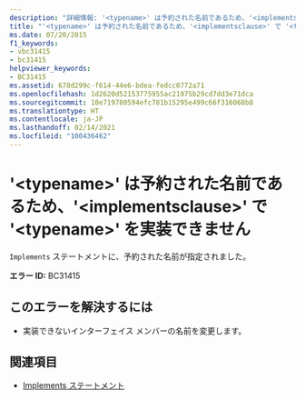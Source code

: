 ```yaml
---
description: "詳細情報: '<typename>' は予約された名前であるため、'<implementsclause>' で '<typename>' を実装できません"
title: "'<typename>' は予約された名前であるため、'<implementsclause>' で '<typename>' を実装できません"
ms.date: 07/20/2015
f1_keywords:
- vbc31415
- bc31415
helpviewer_keywords:
- BC31415
ms.assetid: 678d299c-f614-44e6-bdea-fedcc0772a71
ms.openlocfilehash: 1d2620d52153775955ac21975b29cd7dd3e71dca
ms.sourcegitcommit: 10e719780594efc781b15295e499c66f316068b8
ms.translationtype: HT
ms.contentlocale: ja-JP
ms.lasthandoff: 02/14/2021
ms.locfileid: "100436462"
---
```

# <a name="implementsclause-cannot-implement-typename-because-typename-is-a-reserved-name"></a>'\<typename>' は予約された名前であるため、'\<implementsclause>' で '\<typename>' を実装できません

`Implements` ステートメントに、予約された名前が指定されました。  
  
 **エラー ID:** BC31415  
  
## <a name="to-correct-this-error"></a>このエラーを解決するには  
  
- 実装できないインターフェイス メンバーの名前を変更します。  
  
## <a name="see-also"></a>関連項目

- [Implements ステートメント](../language-reference/statements/implements-statement.md)

